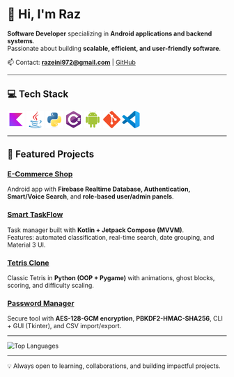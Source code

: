 # 👋 Hi, I'm Raz

**Software Developer** specializing in **Android applications and backend systems**.  
Passionate about building **scalable, efficient, and user-friendly software**.

📫 Contact: **razeini972@gmail.com** | [GitHub](https://github.com/RazEini)

---

## 💻 Tech Stack

<span><img src="https://raw.githubusercontent.com/devicons/devicon/master/icons/kotlin/kotlin-original.svg" alt="Kotlin" width="40" height="40"/></span>
<span><img src="https://raw.githubusercontent.com/devicons/devicon/master/icons/java/java-original.svg" alt="Java" width="40" height="40"/></span>
<span><img src="https://raw.githubusercontent.com/devicons/devicon/master/icons/python/python-original.svg" alt="Python" width="40" height="40"/></span>
<span><img src="https://raw.githubusercontent.com/devicons/devicon/master/icons/csharp/csharp-original.svg" alt="C#" width="40" height="40"/></span>
<span><img src="https://raw.githubusercontent.com/devicons/devicon/master/icons/android/android-original.svg" alt="Android" width="40" height="40"/></span>
<span><img src="https://raw.githubusercontent.com/devicons/devicon/master/icons/git/git-original.svg" alt="Git" width="40" height="40"/></span>
<span><img src="https://raw.githubusercontent.com/devicons/devicon/master/icons/vscode/vscode-original.svg" alt="VS Code" width="40" height="40"/></span>

---

## 🚀 Featured Projects

### [E-Commerce Shop](https://github.com/RazEini/e_commerce_shop)  
Android app with **Firebase Realtime Database, Authentication, Smart/Voice Search**, and **role-based user/admin panels**.

### [Smart TaskFlow](https://github.com/RazEini/Smart_Task_Flow)  
Task manager built with **Kotlin + Jetpack Compose (MVVM)**.  
Features: automated classification, real-time search, date grouping, and Material 3 UI.

### [Tetris Clone](https://github.com/RazEini/Tetris)  
Classic Tetris in **Python (OOP + Pygame)** with animations, ghost blocks, scoring, and difficulty scaling.

### [Password Manager](https://github.com/RazEini/Password_Manager)  
Secure tool with **AES-128-GCM encryption**, **PBKDF2-HMAC-SHA256**, CLI + GUI (Tkinter), and CSV import/export.

---

![Top Languages](https://github-readme-stats.vercel.app/api/top-langs/?username=RazEini&layout=compact&theme=transparent&hide_border=true)

---

💡 Always open to learning, collaborations, and building impactful projects.
